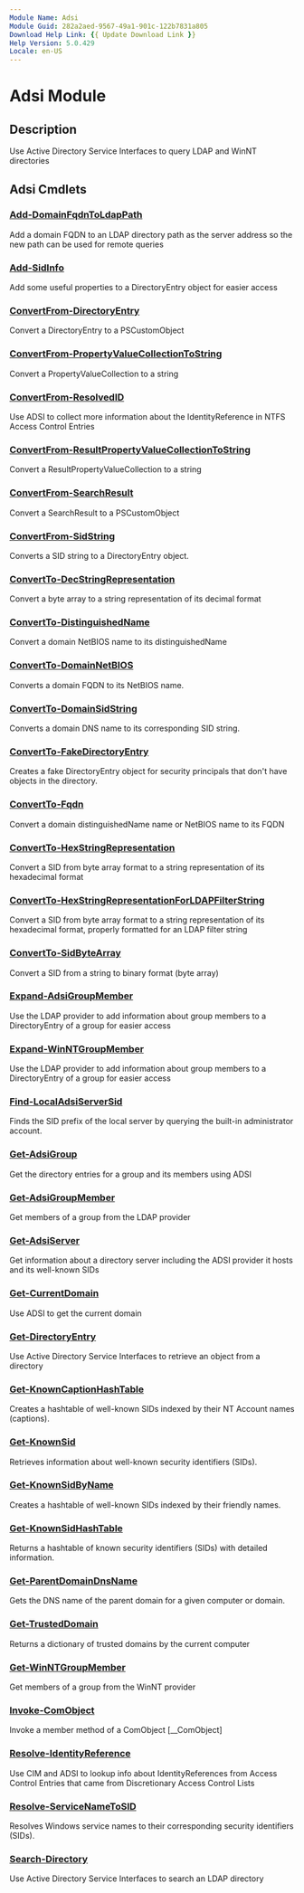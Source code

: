 ```yaml
---
Module Name: Adsi
Module Guid: 282a2aed-9567-49a1-901c-122b7831a805
Download Help Link: {{ Update Download Link }}
Help Version: 5.0.429
Locale: en-US
---
```


# Adsi Module
## Description
Use Active Directory Service Interfaces to query LDAP and WinNT directories

## Adsi Cmdlets
### [Add-DomainFqdnToLdapPath](docs\en-US/Add-DomainFqdnToLdapPath.md)
Add a domain FQDN to an LDAP directory path as the server address so the new path can be used for remote queries


### [Add-SidInfo](docs\en-US/Add-SidInfo.md)
Add some useful properties to a DirectoryEntry object for easier access


### [ConvertFrom-DirectoryEntry](docs\en-US/ConvertFrom-DirectoryEntry.md)
Convert a DirectoryEntry to a PSCustomObject


### [ConvertFrom-PropertyValueCollectionToString](docs\en-US/ConvertFrom-PropertyValueCollectionToString.md)
Convert a PropertyValueCollection to a string


### [ConvertFrom-ResolvedID](docs\en-US/ConvertFrom-ResolvedID.md)
Use ADSI to collect more information about the IdentityReference in NTFS Access Control Entries


### [ConvertFrom-ResultPropertyValueCollectionToString](docs\en-US/ConvertFrom-ResultPropertyValueCollectionToString.md)
Convert a ResultPropertyValueCollection to a string


### [ConvertFrom-SearchResult](docs\en-US/ConvertFrom-SearchResult.md)
Convert a SearchResult to a PSCustomObject


### [ConvertFrom-SidString](docs\en-US/ConvertFrom-SidString.md)
Converts a SID string to a DirectoryEntry object.



### [ConvertTo-DecStringRepresentation](docs\en-US/ConvertTo-DecStringRepresentation.md)
Convert a byte array to a string representation of its decimal format


### [ConvertTo-DistinguishedName](docs\en-US/ConvertTo-DistinguishedName.md)
Convert a domain NetBIOS name to its distinguishedName


### [ConvertTo-DomainNetBIOS](docs\en-US/ConvertTo-DomainNetBIOS.md)
Converts a domain FQDN to its NetBIOS name.



### [ConvertTo-DomainSidString](docs\en-US/ConvertTo-DomainSidString.md)
Converts a domain DNS name to its corresponding SID string.



### [ConvertTo-FakeDirectoryEntry](docs\en-US/ConvertTo-FakeDirectoryEntry.md)
Creates a fake DirectoryEntry object for security principals that don't have objects in the directory.



### [ConvertTo-Fqdn](docs\en-US/ConvertTo-Fqdn.md)
Convert a domain distinguishedName name or NetBIOS name to its FQDN


### [ConvertTo-HexStringRepresentation](docs\en-US/ConvertTo-HexStringRepresentation.md)
Convert a SID from byte array format to a string representation of its hexadecimal format


### [ConvertTo-HexStringRepresentationForLDAPFilterString](docs\en-US/ConvertTo-HexStringRepresentationForLDAPFilterString.md)
Convert a SID from byte array format to a string representation of its hexadecimal format, properly formatted for an LDAP filter string


### [ConvertTo-SidByteArray](docs\en-US/ConvertTo-SidByteArray.md)
Convert a SID from a string to binary format (byte array)


### [Expand-AdsiGroupMember](docs\en-US/Expand-AdsiGroupMember.md)
Use the LDAP provider to add information about group members to a DirectoryEntry of a group for easier access


### [Expand-WinNTGroupMember](docs\en-US/Expand-WinNTGroupMember.md)
Use the LDAP provider to add information about group members to a DirectoryEntry of a group for easier access


### [Find-LocalAdsiServerSid](docs\en-US/Find-LocalAdsiServerSid.md)
Finds the SID prefix of the local server by querying the built-in administrator account.


### [Get-AdsiGroup](docs\en-US/Get-AdsiGroup.md)
Get the directory entries for a group and its members using ADSI


### [Get-AdsiGroupMember](docs\en-US/Get-AdsiGroupMember.md)
Get members of a group from the LDAP provider


### [Get-AdsiServer](docs\en-US/Get-AdsiServer.md)
Get information about a directory server including the ADSI provider it hosts and its well-known SIDs


### [Get-CurrentDomain](docs\en-US/Get-CurrentDomain.md)
Use ADSI to get the current domain


### [Get-DirectoryEntry](docs\en-US/Get-DirectoryEntry.md)
Use Active Directory Service Interfaces to retrieve an object from a directory


### [Get-KnownCaptionHashTable](docs\en-US/Get-KnownCaptionHashTable.md)
Creates a hashtable of well-known SIDs indexed by their NT Account names (captions).


### [Get-KnownSid](docs\en-US/Get-KnownSid.md)
Retrieves information about well-known security identifiers (SIDs).



### [Get-KnownSidByName](docs\en-US/Get-KnownSidByName.md)
Creates a hashtable of well-known SIDs indexed by their friendly names.


### [Get-KnownSidHashTable](docs\en-US/Get-KnownSidHashTable.md)
Returns a hashtable of known security identifiers (SIDs) with detailed information.



### [Get-ParentDomainDnsName](docs\en-US/Get-ParentDomainDnsName.md)
Gets the DNS name of the parent domain for a given computer or domain.


### [Get-TrustedDomain](docs\en-US/Get-TrustedDomain.md)
Returns a dictionary of trusted domains by the current computer


### [Get-WinNTGroupMember](docs\en-US/Get-WinNTGroupMember.md)
Get members of a group from the WinNT provider


### [Invoke-ComObject](docs\en-US/Invoke-ComObject.md)
Invoke a member method of a ComObject [__ComObject]


### [Resolve-IdentityReference](docs\en-US/Resolve-IdentityReference.md)
Use CIM and ADSI to lookup info about IdentityReferences from Access Control Entries that came from Discretionary Access Control Lists


### [Resolve-ServiceNameToSID](docs\en-US/Resolve-ServiceNameToSID.md)
Resolves Windows service names to their corresponding security identifiers (SIDs).


### [Search-Directory](docs\en-US/Search-Directory.md)
Use Active Directory Service Interfaces to search an LDAP directory



